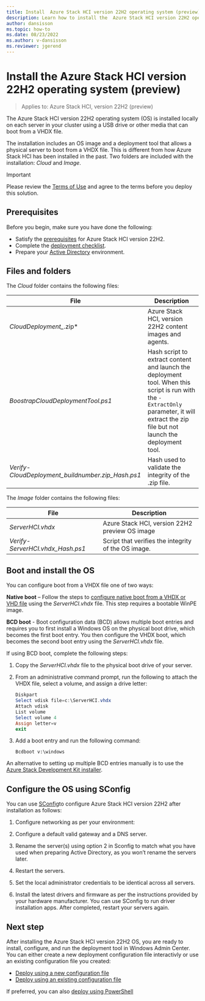 ```yaml
---
title: Install  Azure Stack HCI version 22H2 operating system (preview)
description: Learn how to install the  Azure Stack HCI version 22H2 operating system (preview)
author: dansisson
ms.topic: how-to
ms.date: 08/23/2022
ms.author: v-dansisson
ms.reviewer: jgerend
---
```


# Install the  Azure Stack HCI version 22H2 operating system (preview)

> Applies to: Azure Stack HCI, version 22H2 (preview)

The  Azure Stack HCI version 22H2 operating system (OS) is installed locally on each server in your cluster using a USB drive or other media that can boot from a VHDX file.

The installation includes an OS image and a deployment tool that allows a physical server to boot from a VHDX file. This is different from how Azure Stack HCI has been installed in the past. Two folders are included with the installation: *Cloud* and *Image*.

> [!IMPORTANT]
 > Please review the [Terms of Use](https://azure.microsoft.com/support/legal/preview-supplemental-terms/) and agree to the terms before you deploy this solution.

## Prerequisites

Before you begin, make sure you have done the following:

- Satisfy the [prerequisites](deployment-tool-prerequisites.md)  for Azure Stack HCI version 22H2.
- Complete the [deployment checklist](deployment-tool-checklist.md).
- Prepare your [Active Directory](deployment-tool-active-directory.md) environment.

## Files and folders

The *Cloud* folder contains the following files:

|File|Description|
|--|--|
|*CloudDeployment_*.zip*|Azure Stack HCI, version 22H2 content images and agents.|
|*BoostrapCloudDeploymentTool.ps1*|Hash script to extract content and launch the deployment tool. When this script is run with the `-ExtractOnly` parameter, it will extract the zip file but not launch the deployment tool.|
|*Verify-CloudDeployment_buildnumber.zip_Hash.ps1*|Hash used to validate the integrity of the .zip file.|

The *Image* folder contains the following files:

|File|Description|
|--|--|
|*ServerHCI.vhdx*|Azure Stack HCI, version 22H2 preview OS image|
|*Verify-ServerHCI.vhdx_Hash.ps1*|Script that verifies the integrity of the OS image.|

## Boot and install the OS

You can configure boot from a VHDX file one of two ways:

**Native boot** – Follow the steps to [configure native boot from a VHDX or VHD file](https://docs.microsoft.com/windows-hardware/manufacture/desktop/boot-to-vhd--native-boot--add-a-virtual-hard-disk-to-the-boot-menu) using the *ServerHCI.vhdx* file. This step requires a bootable WinPE image.

**BCD boot** - Boot configuration data (BCD) allows multiple boot entries and requires you to first install a Windows OS on the physical boot drive, which becomes the first boot entry. You then configure the VHDX boot, which becomes the second boot entry using the *ServerHCI.vhdx* file. 

If using BCD boot, complete the following steps:

1. Copy the *ServerHCI.vhdx* file to the physical boot drive of your server.
1. From an administrative command prompt, run the following to attach the VHDX file, select a volume, and assign a drive letter:

    ```powershell
    Diskpart
    Select vdisk file=c:\ServerHCI.vhdx
    Attach vdisk
    List volume
    Select volume 4
    Assign letter=v
    exit
    ```

1. Add a boot entry and run the following command:

    ```Bcdboot v:\windows```

An alternative to setting up multiple BCD entries manually is to use the [Azure Stack Development Kit installer](https://github.com/Azure/AzureStack-Tools/tree/master/Deployment).

## Configure the OS using SConfig

You can use [SConfig](https://www.powershellgallery.com/packages/SCONFIG/2.0.1)to configure Azure Stack HCI version 22H2 after installation as follows:

1. Configure networking as per your environment:

1. Configure a default valid gateway and a DNS server.

1. Rename the server(s) using option 2 in Sconfig to match what you have used when preparing Active Directory, as you won’t rename the servers later.

1. Restart the servers.

1. Set the local administrator credentials to be identical across all servers.

1. Install the latest drivers and firmware as per the instructions provided by your hardware manufacturer. You can use SConfig to run driver installation apps. After completed, restart your servers again.

## Next step

After installing the Azure Stack HCI version 22H2 OS, you are ready to install, configure, and run the deployment tool in Windows Admin Center. You can either create a new deployment configuration file interactivly or use an existing configuration file you created:

- [Deploy using a new configuration file](deployment-tool-new-file.md)
- [Deploy using an existing configuration file](deployment-tool-existing-file.md)

If preferred, you can also [deploy using PowerShell](deployment-tool-powershell.md)